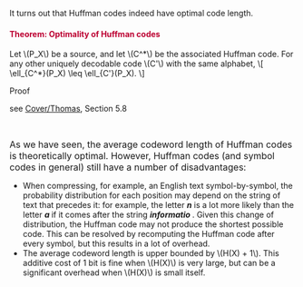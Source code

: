 <p>It turns out that Huffman codes indeed have optimal code length.</p>
<div class="content-box pad-box-mini border border-trbl border-round">
<h4 style="color: #bc0031;"><strong>Theorem: Optimality of Huffman codes</strong></h4>
Let \(P_X\) be a source, and let \(C^*\) be the associated Huffman code. For any other uniquely decodable code \(C'\) with the same alphabet, \[ \ell_{C^*}(P_X) \leq \ell_{C'}(P_X). \]
<p><span class="element_toggler" role="button" aria-controls="group10" aria-label="Toggler" aria-expanded="false"><span class="Button">Proof</span></span></p>
<div id="group10" style="">
<div class="content-box">see <a href="http://onlinelibrary.wiley.com/book/10.1002/0471200611" target="_blank">Cover/Thomas</a>, Section 5.8</div>
</div>
</div>
<p> </p>
<p><span style="font-size: 1rem;">As we have seen, the average codeword length of Huffman codes is theoretically optimal. However, Huffman codes (and symbol codes in general) still have a number of disadvantages:</span></p>
<ul>
<li>When compressing, for example, an English text symbol-by-symbol, the probability distribution for each position may depend on the string of text that precedes it: for example, the letter <strong><em>n</em></strong> is a lot more likely than the letter <strong><em>a </em></strong>if it comes after the string <strong><em>informatio </em></strong>. Given this change of distribution, the Huffman code may not produce the shortest possible code. This can be resolved by recomputing the Huffman code after every symbol, but this results in a lot of overhead.</li>
<li>The average codeword length is upper bounded by \(H(X) + 1\). This additive cost of 1 bit is fine when \(H(X)\) is very large, but can be a significant overhead when \(H(X)\) is small itself.</li>
</ul>